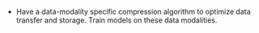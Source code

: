 - Have a data-modality specific compression algorithm to optimize data transfer and storage. Train models on these data modalities.
